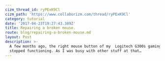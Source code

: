 ```yaml
---
cizm_thread_id: ryPExK9Cl
cizm_path: 'https://www.collaborizm.com/thread/ryPExK9Cl'
category: tutorial
date: '2017-04-23T19:27:43.389Z'
title: Repairing a broken mouse.
route: blog/repairing-a-broken-mouse.md
layout: Post
description: >-
  A few months ago, the right mouse button of my  Logitech G300s gaming mouse
  stopped functioning. As I was busy with other stuff at that…
---
```

 
